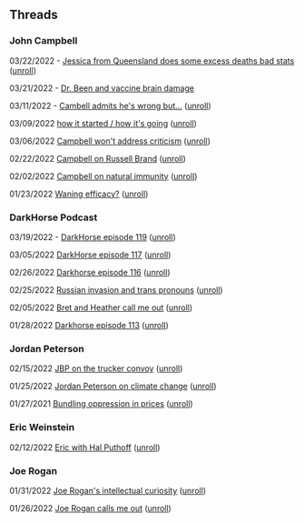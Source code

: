 ## Threads

### John Campbell

03/22/2022 - [Jessica from Queensland does some excess deaths bad stats](https://twitter.com/thebadstats/status/1506459743723819016) ([unroll](https://threadreaderapp.com/thread/1506459743723819016.html))
 
03/21/2022 - [Dr. Been and vaccine brain damage](https://twitter.com/thebadstats/status/1506083811032911872)

03/11/2022 - [Cambell admits he's wrong but...](https://twitter.com/thebadstats/status/1502479679936090115) ([unroll](https://threadreaderapp.com/thread/1502479679936090115.html))

03/09/2022 [how it started / how it's going](https://twitter.com/thebadstats/status/1501736675168292870) ([unroll](https://threadreaderapp.com/thread/1501736675168292870.html))

03/06/2022 [Campbell won't address criticism](https://twitter.com/thebadstats/status/1500577260050345986) ([unroll](https://threadreaderapp.com/thread/1500577260050345986.html))

02/22/2022 [Campbell on Russell Brand](https://twitter.com/thebadstats/status/1496189887103795203) ([unroll](https://threadreaderapp.com/thread/1496189887103795203.html))

02/02/2022 [Campbell on natural immunity](https://twitter.com/thebadstats/status/1489026814974455808) ([unroll](https://threadreaderapp.com/thread/1489026814974455808.html))

01/23/2022 [Waning efficacy?](https://twitter.com/thebadstats/status/1485314815681708033) ([unroll](https://threadreaderapp.com/thread/1485314815681708033.html))

### DarkHorse Podcast

03/19/2022 - [DarkHorse episode 119](https://twitter.com/thebadstats/status/1505307560089333760)  ([unroll](https://threadreaderapp.com/thread/1505307560089333760.html))

03/05/2022 [DarkHorse episode 117](https://twitter.com/thebadstats/status/1500290884406968328) ([unroll](https://threadreaderapp.com/thread/1500290884406968328.html))

02/26/2022 [Darkhorse episode 116](https://twitter.com/thebadstats/status/1497758356261376002) ([unroll](https://threadreaderapp.com/thread/1497758356261376002.html))

02/25/2022 [Russian invasion and trans pronouns](https://twitter.com/thebadstats/status/1497395477989388288) ([unroll](https://threadreaderapp.com/thread/1497395477989388288.html))

02/05/2022 [Bret and Heather call me out](https://twitter.com/thebadstats/status/1490017879055421446) ([unroll](https://threadreaderapp.com/thread/1490017879055421446.html))

01/28/2022 [Darkhorse episode 113](https://twitter.com/thebadstats/status/1487228525211881473) ([unroll](https://threadreaderapp.com/thread/1487228525211881473.html))

### Jordan Peterson

02/15/2022 [JBP on the trucker convoy](https://twitter.com/thebadstats/status/1493745365522128899) ([unroll](https://threadreaderapp.com/thread/1493745365522128899.html))

01/25/2022 [Jordan Peterson on climate change](https://twitter.com/thebadstats/status/1486103450446303234) ([unroll](https://threadreaderapp.com/thread/1486103450446303234.html))

01/27/2021 [Bundling oppression in prices](https://twitter.com/thebadstats/status/1354463895281254401) ([unroll](https://threadreaderapp.com/thread/1354463895281254401.html))



### Eric Weinstein

02/12/2022 [Eric with Hal Puthoff](https://twitter.com/thebadstats/status/1492582218358673409) ([unroll](https://threadreaderapp.com/thread/1492582218358673409.html))

### Joe Rogan

01/31/2022 [Joe Rogan's intellectual curiosity](https://twitter.com/thebadstats/status/1488375235195801600) ([unroll](https://threadreaderapp.com/thread/1488375235195801600.html))

01/26/2022 [Joe Rogan calls me out](https://twitter.com/thebadstats/status/1486527499148279808) ([unroll](https://threadreaderapp.com/thread/1486527499148279808.html))


